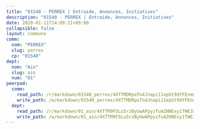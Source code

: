 ```yaml
---
title: "01540 - PERREX | Entraide, Annonces, Initiatives"
description: "01540 - PERREX | Entraide, Annonces, Initiatives"
date: 2020-01-11T14:09:21+09:00
collapsible: false
layout: commune
comm:
  nom: "PERREX"
  slug: perrex
  cp: "01540"
dept:
  nom: "Ain"
  slug: ain
  num: "01"
peerpad:
  comm:
    read_path: /r/markdown/01540_perrex/4XTTMDRpoTn4Jnapi11epGt9dYFEnmnWyg1qz7kN5PguAovnb
    write_path: /w/markdown/01540_perrex/4XTTMDRpoTn4Jnapi11epGt9dYFEnmnWyg1qz7kN5PguAovnb-K3TgV1KZWzxihxFAghYrvJpsUtZaMS6VPvehiuwsf4KHeLNMFDcRMKXU2sqbkFei7LATmCAm16WhKj2Q8rEW5SCta6N4c6rm1iVjoBCQBki9Pd6FyZUY61hb6cvBFXPnTVzuzbAo
  dept:
    read_path: /r/markdown/01_ain/4XTTM9F5Lu5rzByUwAPpyzfuAZHNExy1TWE3X3wiTrPFfiAJr
    write_path: /w/markdown/01_ain/4XTTM9F5Lu5rzByUwAPpyzfuAZHNExy1TWE3X3wiTrPFfiAJr-K3TgUnxzeFoJA4CB58vXNvKXURJneTNZHUsypAQGicGiZu7AS2sPbjspGpj7s3MmMv58YhkLaSUMQMHaiKAfoMv6wF36Urxbqqh8MmnXpnKkbVhnAishABEkMRAiyAt8GGJ1Jer2
---
```


